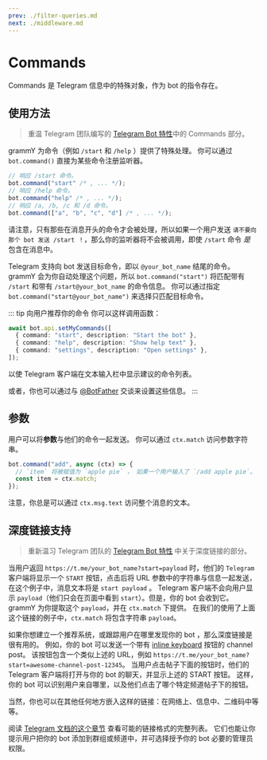 ```yaml
---
prev: ./filter-queries.md
next: ./middleware.md
---
```


# Commands

Commands 是 Telegram 信息中的特殊对象，作为 bot 的指令存在。

## 使用方法

> 重温 Telegram 团队编写的 [Telegram Bot 特性](https://core.telegram.org/bots/features#commands)中的 Commands 部分。

grammY 为命令（例如 `/start` 和 `/help` ）提供了特殊处理。
你可以通过 `bot.command()` 直接为某些命令注册监听器。

```ts
// 响应 /start 命令。
bot.command("start" /* , ... */);
// 响应 /help 命令。
bot.command("help" /* , ... */);
// 响应 /a, /b, /c 和 /d 命令。
bot.command(["a", "b", "c", "d"] /* , ... */);
```

请注意，只有那些在消息开头的命令才会被处理，所以如果一个用户发送 `请不要向那个 bot 发送 /start ！`，那么你的监听器将不会被调用，即使 `/start` 命令 _是_ 包含在消息中。

Telegram 支持向 bot 发送目标命令，即以 `@your_bot_name` 结尾的命令。
grammY 会为你自动处理这个问题，所以 `bot.command("start")` 将匹配带有 `/start` 和带有 `/start@your_bot_name` 的命令信息。
你可以通过指定 `bot.command("start@your_bot_name")` 来选择只匹配目标命令。

::: tip 向用户推荐你的命令
你可以这样调用函数：

```ts
await bot.api.setMyCommands([
  { command: "start", description: "Start the bot" },
  { command: "help", description: "Show help text" },
  { command: "settings", description: "Open settings" },
]);
```

以使 Telegram 客户端在文本输入栏中显示建议的命令列表。

或者，你也可以通过与 [@BotFather](https://t.me/BotFather) 交谈来设置这些信息。
:::

## 参数

用户可以将**参数**与他们的命令一起发送。
你可以通过 `ctx.match` 访问参数字符串。

```ts
bot.command("add", async (ctx) => {
  // `item` 将被赋值为 `apple pie` ， 如果一个用户输入了 `/add apple pie`。
  const item = ctx.match;
});
```

注意，你总是可以通过 `ctx.msg.text` 访问整个消息的文本。

## 深度链接支持

> 重新温习 Telegram 团队的 [Telegram Bot 特性](https://core.telegram.org/bots/features#deep-linking) 中关于深度链接的部分。

当用户返回 `https://t.me/your_bot_name?start=payload` 时，他们的 `Telegram` 客户端将显示一个 `START` 按钮，点击后将 URL 参数中的字符串与信息一起发送，在这个例子中，消息文本将是 `start payload` 。
Telegram 客户端不会向用户显示 `payload`（他们只会在页面中看到 `start`）。但是，你的 bot 会收到它。
grammY 为你提取这个 `payload`，并在 `ctx.match` 下提供。
在我们的使用了上面这个链接的例子中，`ctx.match` 将包含字符串 `payload`。

如果你想建立一个推荐系统，或跟踪用户在哪里发现你的 bot ，那么深度链接是很有用的。
例如，你的 bot 可以发送一个带有 [inline keyboard](../plugins/keyboard.md#inline-keyboards) 按钮的 channel post。
该按钮包含一个类似上述的 URL，例如 `https://t.me/your_bot_name?start=awesome-channel-post-12345`。
当用户点击帖子下面的按钮时，他们的 Telegram 客户端将打开与你的 bot 的聊天，并显示上述的 START 按钮。
这样，你的 bot 可以识别用户来自哪里，以及他们点击了哪个特定频道帖子下的按钮。

当然，你也可以在其他任何地方嵌入这样的链接：在网络上、信息中、二维码中等等。

阅读 [Telegram 文档的这个章节](https://core.telegram.org/api/links#bot-links) 查看可能的链接格式的完整列表。
它们也能让你提示用户把你的 bot 添加到群组或频道中，并可选择授予你的 bot 必要的管理员权限。
